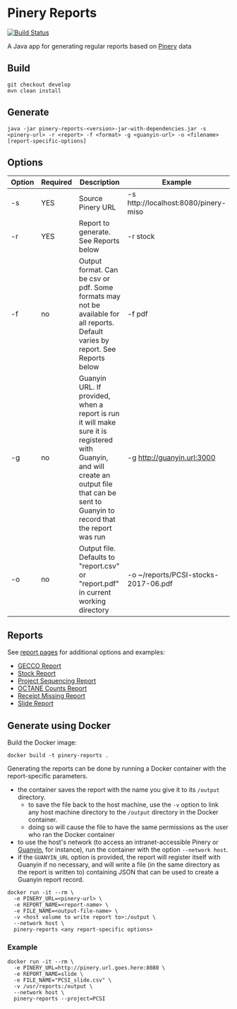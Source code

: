 # Pinery Reports

[![Build Status](https://travis-ci.org/oicr-gsi/pinery-reports.svg)](https://travis-ci.org/oicr-gsi/pinery-reports)

A Java app for generating regular reports based on [Pinery](https://github.com/oicr-gsi/pinery) data

## Build

```
git checkout develop
mvn clean install
```

## Generate

```
java -jar pinery-reports-<version>-jar-with-dependencies.jar -s <pinery-url> -r <report> -f <format> -g <guanyin-url> -o <filename> [report-specific-options]
```

## Options

| Option | Required | Description | Example |
|--------|----------|-------------|---------|
| -s <pinery-url> | YES | Source Pinery URL | -s http://localhost:8080/pinery-miso |
| -r <report-name> | YES | Report to generate. See Reports below | -r stock |
| -f <format> | no | Output format. Can be csv or pdf. Some formats may not be available for all reports. Default varies by report. See Reports below | -f pdf |
| -g <guanyin-url> | no | Guanyin URL. If provided, when a report is run it will make sure it is registered with Guanyin, and will create an output file that can be sent to Guanyin to record that the report was run | -g http://guanyin.url:3000 |
| -o <filename> | no | Output file. Defaults to "report.csv" or "report.pdf" in current working directory | -o ~/reports/PCSI-stocks-2017-06.pdf |

## Reports

See [report pages](docs) for additional options and examples:

* [GECCO Report](docs/GeccoReport.md)
* [Stock Report](docs/StockReport.md)
* [Project Sequencing Report](docs/ProjectSequencingReport.md)
* [OCTANE Counts Report](docs/OctaneCountsReport.md)
* [Receipt Missing Report](docs/ReceiptMissingReport.md)
* [Slide Report](docs/SlideReport.md)


## Generate using Docker

Build the Docker image:
```
docker build -t pinery-reports .
```

Generating the reports can be done by running a Docker container with the report-specific parameters.
  * the container saves the report with the name you give it to its `/output` directory.
    * to save the file back to the host machine, use the `-v` option to link any host machine directory to the `/output`
	  directory in the Docker container.
    * doing so will cause the file to have the same permissions as the user who ran the Docker container
  * to use the host's network (to access an intranet-accessible Pinery or [Guanyin](https://github.com/oicr-gsi/guanyin), for instance),
      run the container with the option `--network host`.
  * if the `GUANYIN_URL` option is provided, the report will register itself with Guanyin if no necessary, and will write a file (in
      the same directory as the report is written to) containing JSON that can be used to create a Guanyin report record. 

```
docker run -it --rm \
  -e PINERY_URL=<pinery-url> \
  -e REPORT_NAME=<report-name> \
  -e FILE_NAME=<output-file-name> \
  -v <host volume to write report to>:/output \
  --network host \
  pinery-reports <any report-specific options>
```

### Example

```
docker run -it --rm \
  -e PINERY_URL=http://pinery.url.goes.here:8080 \
  -e REPORT_NAME=slide \
  -e FILE_NAME="PCSI_slide.csv" \
  -v /usr/reports:/output \
  --network host \
  pinery-reports --project=PCSI
```
